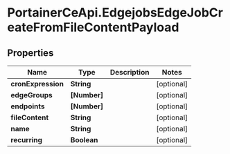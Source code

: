 # PortainerCeApi.EdgejobsEdgeJobCreateFromFileContentPayload

## Properties
Name | Type | Description | Notes
------------ | ------------- | ------------- | -------------
**cronExpression** | **String** |  | [optional] 
**edgeGroups** | **[Number]** |  | [optional] 
**endpoints** | **[Number]** |  | [optional] 
**fileContent** | **String** |  | [optional] 
**name** | **String** |  | [optional] 
**recurring** | **Boolean** |  | [optional] 


